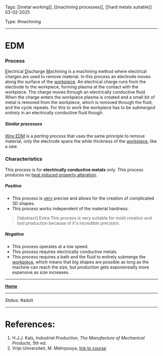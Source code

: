 Tags: [[metal working]], [[machining processes]], [[hard metals suitable]] <br>03-02-2025

Type: #machining

---
# EDM
### Process
<u>E</u>lectrical <u>D</u>ischarge <u>M</u>achining is a machining method where electrical charges are used to remove material. In this process an electrode moves along the surface of the [workpiece](!%20Manufacturing%20Technologies%20Overview.md#Terms%20and%20Disambiguation). An electrical charge runs from the electrode to the workpiece, forming plasma at the contact with the workpiece. The charge moves through an electrically conductive fluid. When the charge enters the workpiece plasma is created and a small bit of metal is removed from the workpiece, which is removed through the fluid, and the cycle repeats.
For this to work the workpiece has to be _submerged entirely_ in an electrically conductive fluid though.
##### Similar processes
[Wire EDM](Wire%20EDM.md) is a _parting process_ that uses the same principle to remove material, only the electrode spans the while thickness of the [workpiece](!%20Manufacturing%20Technologies%20Overview.md#Terms%20and%20Disambiguation), like a saw.

### Characteristics
This process is for __electrically conductive metals__ only.
This process produces no [heat induced property alteration](Crystal%20Manipulation%20and%20Deformation.md).
##### Positive
- This process is <u>very</u> precise and allows for the creation of complicated 3D shapes.
- This process works independent of the material hardness.
> [!abstract] Extra
This process is very suitable for mold creation and tool production because of it's incredible precision.
##### Negative
- This process operates at a low speed.
- This process requires electrically conductive metals
- This process requires a bath and the fluid to entirely submerge the [workpiece](!%20Manufacturing%20Technologies%20Overview.md#Terms%20and%20Disambiguation), which means that big shapes are possible as long as the machine can reach the size, but production gets exponensially more expensive as size increases.








---
__[Home](!%20Manufacturing%20Technologies%20Overview.md)__

---
_Status:_ #adult

---
# References:

1. H.J.J. Kals, _Industrial Production, The Manufacture of Mechanical Products_, 5th ed.
2. Vrije Universiteit, M. Mehrpouya, [link to course](https://canvas.utwente.nl/courses/15351)